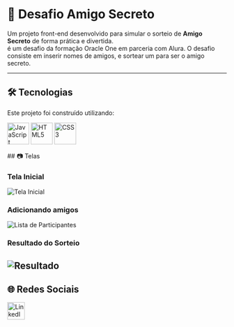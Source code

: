 # 🎁 Desafio Amigo Secreto

Um projeto front-end desenvolvido para simular o sorteio de **Amigo Secreto** de forma prática e divertida.  
é um desafio da formação Oracle One em parceria com Alura.
O desafio consiste em inserir nomes de amigos, e sortear um para ser o amigo secreto. 

---



## 🛠 Tecnologias
Este projeto foi construído utilizando:

<p align="left">
  <img src="https://cdn.jsdelivr.net/gh/devicons/devicon/icons/javascript/javascript-original.svg" width="50" height="50" alt="JavaScript" />
  <img src="https://cdn.jsdelivr.net/gh/devicons/devicon/icons/html5/html5-original.svg" width="50" height="50" alt="HTML5" />
  <img src="https://cdn.jsdelivr.net/gh/devicons/devicon/icons/css3/css3-original.svg" width="50" height="50" alt="CSS3" />
</p>
## 📷 Telas 

### Tela Inicial
![Tela Inicial](./assets/tela-inicial.png)

### Adicionando amigos  
![Lista de Participantes](./assets/lista-participantes.png)

### Resultado do Sorteio
![Resultado](./assets/resultado-sorteio.png)
---
## 🌐 Redes Sociais
<p align="left">
  <a href="https://www.linkedin.com/in/chagasdev" target="_blank">
    <img src="https://cdn.jsdelivr.net/gh/devicons/devicon/icons/linkedin/linkedin-original.svg" width="40" height="40" alt="LinkedIn"/>
  </a>
</p>

